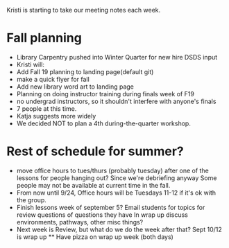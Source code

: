 Kristi is starting to take our meeting notes each week.

# Fall planning
- Library Carpentry pushed into Winter Quarter for new hire DSDS input 
- Kristi will:
 - Add Fall 19 planning to landing page(default git)
 - make a quick flyer for fall
 - Add new library word art to landing page 
 - Planning on doing instructor training during finals week of F19 
  - no undergrad instructors, so it shouldn't interfere with anyone's finals 
  - 7 people at this time.
  - Katja suggests more widely
 - We decided NOT to plan a 4th during-the-quarter workshop.  

# Rest of schedule for summer? 
* move office hours to tues/thurs (probably tuesday) after one of the lessons for people hanging out? Since we're debriefing anyway Some people may not be available at current time in the fall. 
* From now until 9/24, Office hours will be Tuesdays 11-12 if it's ok with the group. 
* Finish lessons week of september 5? Email students for topics for review questions of questions they have
In wrap up discuss environments, pathways, other misc things? 
* Next week is Review, but what do we do the week after that? Sept 10/12 is wrap up
** Have pizza on wrap up week (both days) 
